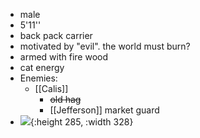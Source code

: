 - male
- 5'11''
- back pack carrier
- motivated by "evil". the world must burn?
- armed with fire wood
- cat energy
- Enemies:
	- [[Calis]]
		- ~~old hag~~
		- [[Jefferson]] market guard
- ![](https://cdn.discordapp.com/attachments/980179468121423995/1183559682611236944/Evil_Morris.png?ex=6588c6d9&is=657651d9&hm=e1927696f2572b906d2a0d7ac747aed0928686d5166414d392f776057bf515ab&){:height 285, :width 328}